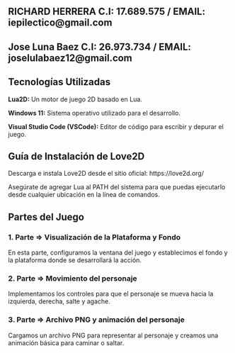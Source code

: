 <h2> RICHARD HERRERA C.I: 17.689.575 / EMAIL: iepilectico@gmail.com </h2>
<h2> Jose Luna Baez C.I: 26.973.734 / EMAIL: joselulabaez12@gmail.com </h2>
<h2> Tecnologías Utilizadas </h2>
<p><b>Lua2D:</b> Un motor de juego 2D basado en Lua.</p>
<p><b>Windows 11:</b> Sistema operativo utilizado para el desarrollo.</p>
<p><b>Visual Studio Code (VSCode):</b> Editor de código para escribir y depurar el juego.</p>
<h2>Guía de Instalación de Love2D</h2>
<p>Descarga e instala Love2D desde el sitio oficial: https://love2d.org/</p>
<p>Asegúrate de agregar Lua al PATH del sistema para que puedas ejecutarlo desde cualquier ubicación en la línea de comandos.</p>
<h2>Partes del Juego</h2>
<h3>1. Parte => Visualización de la Plataforma y Fondo</h3>
<p>En esta parte, configuramos la ventana del juego y establecimos el fondo y la plataforma donde se desarrollará la acción.</p>

<h3>2. Parte => Movimiento del personaje</h3>
<p>Implementamos los controles para que el personaje se mueva hacia la izquierda, derecha, salte y agache.</p>

<h3>3. Parte => Archivo PNG y animación del personaje</h3>
<p>Cargamos un archivo PNG para representar al personaje y creamos una animación básica para caminar o saltar.</p>
